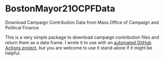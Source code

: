 # BostonMayor21OCPFData
Download Campaign Contribution Data from Mass Office of Campaign and Political Finance

This is a very simple package to download campaign contribution files and return them as a data frame. I wrote it to use with an [automated GitHub Actions project](https://github.com/smach/BostonMayor21OCFPScraper/tree/main), but you are welcome to use it stand-alone if it might be helpful. 

